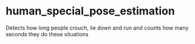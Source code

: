 # human_special_pose_estimation
Detects how long people crouch, lie down and run and counts how many seconds they do these situations
